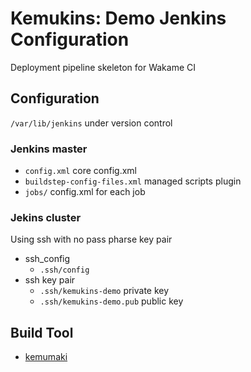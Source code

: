 Kemukins: Demo Jenkins Configuration
====================================

Deployment pipeline skeleton for Wakame CI

Configuration
-------------

`/var/lib/jenkins` under version control

### Jenkins master

+ `config.xml` core config.xml
+ `buildstep-config-files.xml` managed scripts plugin
+ `jobs/` config.xml for each job

### Jekins cluster

Using ssh with no pass pharse key pair

+ ssh_config
  + `.ssh/config`
+ ssh key pair
  + `.ssh/kemukins-demo` private key
  + `.ssh/kemukins-demo.pub` public key

Build Tool
----------

+ [kemumaki](https://github.com/axsh/kemumaki)
